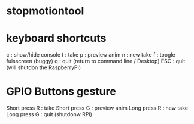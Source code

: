 # stopmotiontool

# keyboard shortcuts
c : show/hide console
t : take
p : preview anim
n : new take
f : toogle fulsscreen (buggy)
q : quit (return to command line / Desktop)
ESC : quit (will shutdon the RaspberryPi)

# GPIO Buttons gesture
Short press R : take
Short press G : preview anim
Long press R : new take
Long press G : quit (shutdonw RPi)
